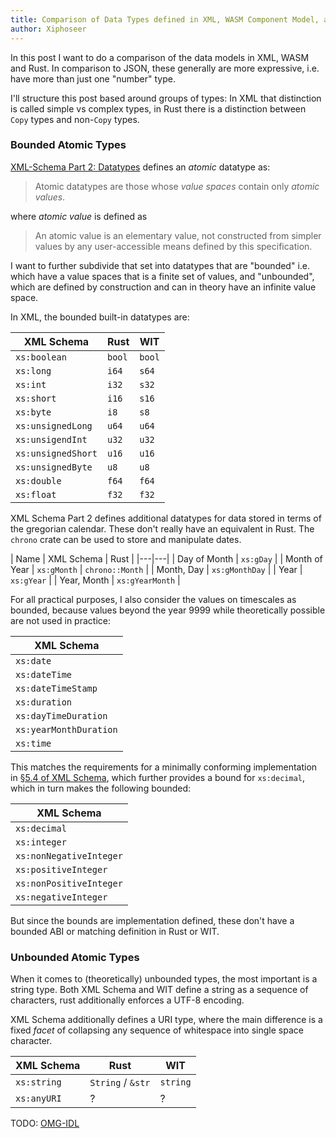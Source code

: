 ```yaml
---
title: Comparison of Data Types defined in XML, WASM Component Model, and Rust.
author: Xiphoseer
---
```


In this post I want to do a comparison of the data models in XML, WASM and Rust.
In comparison to JSON, these generally are more expressive, i.e. have more than
just one "number" type.

I'll structure this post based around groups of types: In XML that distinction
is called simple vs complex types, in Rust there is a distinction between `Copy`
types and non-`Copy` types.

### Bounded Atomic Types

[XML-Schema Part 2: Datatypes] defines an *atomic* datatype as:

> Atomic datatypes are those whose *value spaces* contain only *atomic values*.

where *atomic value* is defined as

>  An atomic value is an elementary value, not constructed from simpler values by any user-accessible means defined by this specification.

I want to further subdivide that set into datatypes that are "bounded" i.e. which have
a value spaces that is a finite set of values, and "unbounded", which are defined by
construction and can in theory have an infinite value space.

In XML, the bounded built-in datatypes are:

| XML Schema | Rust | WIT |
|---|---|---|
| `xs:boolean` | `bool` | `bool` |
| `xs:long` | `i64` | `s64` |
| `xs:int` | `i32` | `s32` |
| `xs:short` | `i16` | `s16` |
| `xs:byte` | `i8` | `s8` |
| `xs:unsignedLong` | `u64` | `u64` |
| `xs:unsigendInt` | `u32` | `u32` |
| `xs:unsignedShort` | `u16` | `u16` |
| `xs:unsignedByte` | `u8` | `u8` |
| `xs:double` | `f64` | `f64` |
| `xs:float` | `f32` | `f32` |

XML Schema Part 2 defines additional datatypes for data stored in terms 
of the gregorian calendar. These don't really have an equivalent in Rust.
The `chrono` crate can be used to store and manipulate dates.

| Name | XML Schema | Rust |
|---|---|
| Day of Month | `xs:gDay` |
| Month of Year | `xs:gMonth` | `chrono::Month` |
| Month, Day | `xs:gMonthDay` |
| Year | `xs:gYear` |
| Year, Month | `xs:gYearMonth` |

For all practical purposes, I also consider the values on timescales as bounded,
because values beyond the year 9999 while theoretically possible are not used
in practice:

| XML Schema |
|---|
| `xs:date` |
| `xs:dateTime` |
| `xs:dateTimeStamp` |
| `xs:duration` |
| `xs:dayTimeDuration` |
| `xs:yearMonthDuration` |
| `xs:time` |

This matches the requirements for a minimally conforming implementation
in [§5.4 of XML Schema](https://www.w3.org/TR/2012/REC-xmlschema11-2-20120405/datatypes.html#partial-implementation),
which further provides a bound for `xs:decimal`, which in turn makes the following bounded:

| XML Schema |
|---|
| `xs:decimal` |
| `xs:integer` |
| `xs:nonNegativeInteger` |
| `xs:positiveInteger` |
| `xs:nonPositiveInteger` |
| `xs:negativeInteger` |

But since the bounds are implementation defined, these don't have a bounded ABI or
matching definition in Rust or WIT.

### Unbounded Atomic Types

When it comes to (theoretically) unbounded types, the most important is a string type.
Both XML Schema and WIT define a string as a sequence of characters, rust additionally
enforces a UTF-8 encoding.

XML Schema additionally defines a URI type, where the main difference is a fixed
*facet* of collapsing any sequence of whitespace into single space character.

| XML Schema | Rust | WIT |
|---|---|---|
| `xs:string` | `String` / `&str` | `string` |
| `xs:anyURI` | ? | ? |

TODO: [OMG-IDL]

[XML-Schema Part 2: Datatypes]: https://www.w3.org/TR/xmlschema11-2/
[OMG-IDL]: https://www.omg.org/spec/IDL/4.2/PDF
